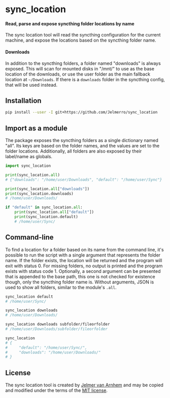 sync\_location
==============

#### Read, parse and expose syncthing folder locations by name

The sync location tool will read the syncthing configuration for the current machine,
and expose the locations based on the syncthing folder name.

#### Downloads

In addition to the syncthing folders, a folder named "downloads" is always exposed.
This will scan for mounted disks in "/mnt/" to use as the base location of the downloads,
or use the user folder as the main fallback location at `~/Downloads`.
If there is a `downloads` folder in the syncthing config, that will be used instead.

## Installation

```bash
pip install --user -I git+https://github.com/Jelmerro/sync_location
```

## Import as a module

The package exposes the syncthing folders as a single dictionary named "all".
Its keys are based on the folder names, and the values are set to the folder locations.
Additionally, all folders are also exposed by their label/name as globals.

```python
import sync_location

print(sync_location.all)
# {"downloads": "/home/user/Downloads", "default": "/home/user/Sync"}

print(sync_location.all["downloads"])
print(sync_location.downloads)
# /home/user/Downloads/

if "default" in sync_location.all:
    print(sync_location.all["default"])
    print(sync_location.default)
    # /home/user/Sync/
```

## Command-line

To find a location for a folder based on its name from the command line,
it's possible to run the script with a single argument that represents the folder name.
If the folder exists, the location will be returned and the program will exit with status 0.
For missing folders, no output is printed and the program exists with status code 1.
Optionally, a second argument can be presented that is appended to the base path,
this one is not checked for existence though, only the syncthing folder name is.
Without arguments, JSON is used to show all folders, similar to the module's `.all`.

```bash
sync_location default
# /home/user/Sync/

sync_location downloads
# /home/user/Downloads/

sync_location downloads subfolder/fileorfolder
# /home/user/Downloads/subfolder/fileorfolder

sync_location
# {
#     "default": "/home/user/Sync/",
#     "downloads": "/home/user/Downloads/"
# }
```

## License

The sync location tool is created by [Jelmer van Arnhem](https://github.com/Jelmerro)
and may be copied and modified under the terms of the [MIT license](./LICENSE).
